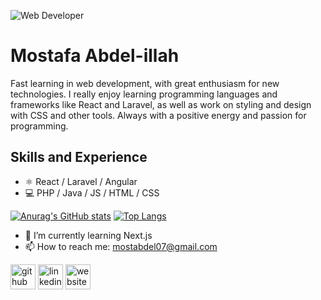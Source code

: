 ![Web Developer](https://media.licdn.com/dms/image/D4D16AQH0u5nUxUrcJw/profile-displaybackgroundimage-shrink_350_1400/0/1674723669001?e=1702512000&v=beta&t=IJVcBqgwYAdxnYbPCFrP7ZIZbkAgZTK5zAIJ83qV97M)

# Mostafa Abdel-illah
Fast learning in web development, with great enthusiasm for new technologies. I really enjoy learning programming languages and frameworks like React and Laravel, as well as work on styling and design with CSS and other tools.
Always with a positive energy and passion for programming.

## Skills and Experience
* ⚛️ React / Laravel / Angular
* 💻 PHP / Java / JS / HTML / CSS

[![Anurag's GitHub stats](https://github-readme-stats.vercel.app/api?username=mostabdel07)](https://github.com/anuraghazra/github-readme-stats)
[![Top Langs](https://github-readme-stats.vercel.app/api/top-langs/?username=mostabdel07)](https://github.com/anuraghazra/github-readme-stats)

- 🌱 I’m currently learning Next.js 
- 📫 How to reach me: mostabdel07@gmail.com 


[<img src='https://cdn.jsdelivr.net/npm/simple-icons@3.0.1/icons/github.svg' alt='github' height='40'>](https://github.com/mostabdel07)  [<img src='https://cdn.jsdelivr.net/npm/simple-icons@3.0.1/icons/linkedin.svg' alt='linkedin' height='40'>](https://www.linkedin.com/in/mostafabdelillah/)  [<img src='https://cdn.jsdelivr.net/npm/simple-icons@3.0.1/icons/icloud.svg' alt='website' height='40'>](abdelillahmostafa.com)  


